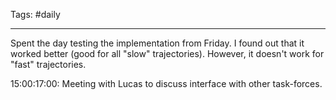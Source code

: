 Tags: #daily

---
Spent the day testing the implementation from Friday. I found out that it worked better (good for all "slow" trajectories). However, it doesn't work for "fast" trajectories.

15:00:17:00: Meeting with Lucas to discuss interface with other task-forces.